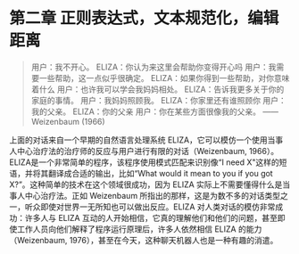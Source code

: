 # 第二章 正则表达式，文本规范化，编辑距离

> 用户：我不开心。
> ELIZA：你认为来这里会帮助你变得开心吗
> 用户：我需要一些帮助，这一点似乎很确定。
> ELIZA：如果你得到一些帮助，对你意味着什么
> 用户：也许我可以学会我妈妈相处。
> ELIZA：告诉我更多关于你的家庭的事情。
> 用户：我妈妈照顾我。
> ELIZA：你家里还有谁照顾你
> 用户：我的父亲。
> ELIZA：你的父亲
> 用户：你在某些方面很像我的父亲。
> —— Weizenbaum (1966)

上面的对话来自一个早期的自然语言处理系统 ELIZA，它可以模仿一个使用当事人中心治疗法的治疗师的反应与用户进行有限的对话（Weizenbaum, 1966）。ELIZA是一个非常简单的程序，该程序使用模式匹配来识别像“I need X"这样的短语，并将其翻译成合适的输出，比如“What would it mean to you if you got X?”。这种简单的技术在这个领域很成功，因为 ELIZA 实际上不需要懂得什么是当事人中心治疗法。正如 Weizenbaum 所指出的那样，这是为数不多的对话类型之一，听众即使对世界一无所知也可以做出反应。ELIZA 对人类对话的模仿非常成功：许多人与 ELIZA 互动的人开始相信，它真的理解他们和他们的问题，甚至即使工作人员向他们解释了程序运行原理后，许多人依然相信 ELIZA 的能力（Weizenbaum, 1976），甚至在今天，这种聊天机器人也是一种有趣的消遣。

